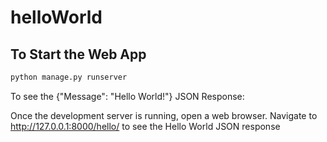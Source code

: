 # helloWorld

## To Start the Web App

```sh
python manage.py runserver
```
To see the {"Message": "Hello World!"} JSON Response:

Once the development server is running, open a web browser.
Navigate to http://127.0.0.1:8000/hello/ to see the Hello World JSON response

